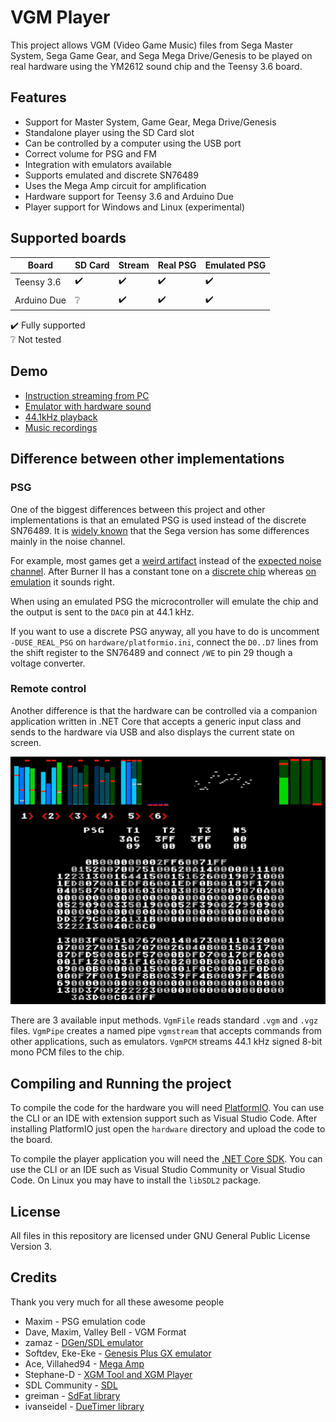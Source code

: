 # VGM Player

This project allows VGM (Video Game Music) files from Sega Master System, Sega Game Gear,
and Sega Mega Drive/Genesis to be played on real hardware using the YM2612 sound chip and
the Teensy 3.6 board.

## Features

- Support for Master System, Game Gear, Mega Drive/Genesis
- Standalone player using the SD Card slot
- Can be controlled by a computer using the USB port
- Correct volume for PSG and FM
- Integration with emulators available
- Supports emulated and discrete SN76489
- Uses the Mega Amp circuit for amplification
- Hardware support for Teensy 3.6 and Arduino Due
- Player support for Windows and Linux (experimental)

## Supported boards

| Board | SD Card | Stream | Real PSG | Emulated PSG |
| --- | --- | --- | --- | --- |
| Teensy 3.6 | ✔️ | ✔️ | ✔️ | ✔️ |
| Arduino Due | ❔ | ✔️ | ✔️ | ✔️ |

✔️ Fully supported  
❔ Not tested  

## Demo
- [Instruction streaming from PC](https://www.youtube.com/watch?v=saAEF2lk2_Y)
- [Emulator with hardware sound](https://www.youtube.com/watch?v=Mupbj-XCC5c)
- [44.1kHz playback](https://www.youtube.com/watch?v=DkkqFxyVbDQ)
- [Music recordings](https://www.youtube.com/watch?v=EpjxUjE8uks)

## Difference between other implementations

### PSG

One of the biggest differences between this project and other implementations is that
an emulated PSG is used instead of the discrete SN76489. It is
[widely known](https://www.smspower.org/Development/SN76489#TheLinearFeedbackShiftRegister)
that the Sega version has some differences mainly in the noise channel.

For example, most games get a [weird artifact](https://gitcdn.link/cdn/ldursw/vgm-player/main/assets/afterburner-discrete.ogg) instead
of the [expected noise channel](https://gitcdn.link/cdn/ldursw/vgm-player/main/assets/afterburner-emulated.ogg).
After Burner II has a constant tone on a [discrete chip](https://gitcdn.link/cdn/ldursw/vgm-player/main/assets/panicpuppet-discrete.ogg)
whereas [on emulation](https://gitcdn.link/cdn/ldursw/vgm-player/main/assets/panicpuppet-emulated.ogg) it sounds right.

When using an emulated PSG the microcontroller will emulate the chip and the output is
sent to the `DAC0` pin at 44.1 kHz.

If you want to use a discrete PSG anyway, all you have to do is uncomment `-DUSE_REAL_PSG`
on `hardware/platformio.ini`, connect the `D0..D7` lines from the shift register to the
SN76489 and connect `/WE` to pin 29 though a voltage converter.

### Remote control

Another difference is that the hardware can be controlled via a companion application
written in .NET Core that accepts a generic input class and sends to the hardware via
USB and also displays the current state on screen.

![GUI](https://raw.githubusercontent.com/ldursw/vgm-player/main/assets/playergui.png)

There are 3 available input methods. `VgmFile` reads standard `.vgm` and `.vgz` files.
`VgmPipe` creates a named pipe `vgmstream` that accepts commands from other applications,
such as emulators. `VgmPCM` streams 44.1 kHz signed 8-bit mono PCM files to the chip.

## Compiling and Running the project

To compile the code for the hardware you will need [PlatformIO](https://platformio.org/).
You can use the CLI or an IDE with extension support such as Visual Studio Code. After
installing PlatformIO just open the `hardware` directory and upload the code to the board.

To compile the player application you will need the
[.NET Core SDK](https://dotnet.microsoft.com/download). You can use the CLI or an IDE
such as Visual Studio Community or Visual Studio Code. On Linux you may have to install
the `libSDL2` package.

## License

All files in this repository are licensed under GNU General Public License Version 3.

## Credits

Thank you very much for all these awesome people

- Maxim - PSG emulation code
- Dave, Maxim, Valley Bell - VGM Format
- zamaz - [DGen/SDL emulator](https://sourceforge.net/projects/dgen/files/dgen/1.33/)
- Softdev, Eke-Eke - [Genesis Plus GX emulator](https://github.com/ekeeke/Genesis-Plus-GX)
- Ace, Villahed94 - [Mega Amp](https://www.sega-16.com/forum/showthread.php?26568-Introducing-the-Mega-Amp-The-universal-Genesis-audio-circuit)
- Stephane-D - [XGM Tool and XGM Player](https://github.com/Stephane-D/SGDK/tree/master/sample/xgmplayer)
- SDL Community - [SDL](https://www.libsdl.org/)
- greiman - [SdFat library](https://github.com/greiman/SdFat)
- ivanseidel - [DueTimer library](https://github.com/ivanseidel/DueTimer)
